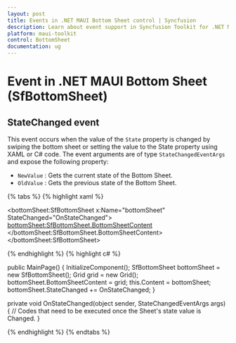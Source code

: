 ```yaml
---
layout: post
title: Events in .NET MAUI Bottom Sheet control | Syncfusion
description: Learn about event support in Syncfusion Toolkit for .NET MAUI Bottom Sheet (SfBottomSheet) control and more.
platform: maui-toolkit
control: BottomSheet
documentation: ug
---
```


# Event in .NET MAUI Bottom Sheet (SfBottomSheet)

## StateChanged event

This event occurs when the value of the `State` property is changed by swiping the bottom sheet or setting the value to the State property using XAML or C# code. The event arguments are of type `StateChangedEventArgs` and expose the following property:

* `NewValue` : Gets the current state of the Bottom Sheet.
* `OldValue` : Gets the previous state of the Bottom Sheet.

{% tabs %}
{% highlight xaml %}

<bottomSheet:SfBottomSheet x:Name="bottomSheet" StateChanged="OnStateChanged">
    <bottomSheet:SfBottomSheet.BottomSheetContent>
        <Grid/>
    </bottomSheet:SfBottomSheet.BottomSheetContent>
</bottomSheet:SfBottomSheet>

{% endhighlight %}
{% highlight c# %}

public MainPage()
{
    InitializeComponent();
    SfBottomSheet bottomSheet = new SfBottomSheet();
    Grid grid = new Grid();
    bottomSheet.BottomSheetContent = grid;
    this.Content = bottomSheet; 
    bottomSheet.StateChanged += OnStateChanged;
}

private void OnStateChanged(object sender, StateChangedEventArgs args)
{
    // Codes that need to be executed once the Sheet's state value is Changed.
}

{% endhighlight %}
{% endtabs %}